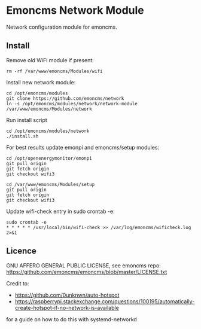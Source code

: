# Emoncms Network Module 

Network configuration module for emoncms.

## Install

Remove old WiFi module if present:

    rm -rf /var/www/emoncms/Modules/wifi

Install new network module:

    cd /opt/emoncms/modules
    git clone https://github.com/emoncms/network
    ln -s /opt/emoncms/modules/network/network-module /var/www/emoncms/Modules/network

Run install script

    cd /opt/emoncms/modules/network
    ./install.sh

For best results update emonpi and emoncms/setup modules:

    cd /opt/openenergymonitor/emonpi
    git pull origin
    git fetch origin
    git checkout wifi3

    cd /var/www/emoncms/Modules/setup
    git pull origin
    git fetch origin
    git checkout wifi3

Update wifi-check entry in sudo crontab -e:

    sudo crontab -e
    * * * * * /usr/local/bin/wifi-check >> /var/log/emoncms/wificheck.log 2>&1


## Licence

GNU AFFERO GENERAL PUBLIC LICENSE, see emoncms repo:<br>
https://github.com/emoncms/emoncms/blob/master/LICENSE.txt

Credit to: 

- https://github.com/0unknwn/auto-hotspot
- https://raspberrypi.stackexchange.com/questions/100195/automatically-create-hotspot-if-no-network-is-available

for a guide on how to do this with systemd-networkd
